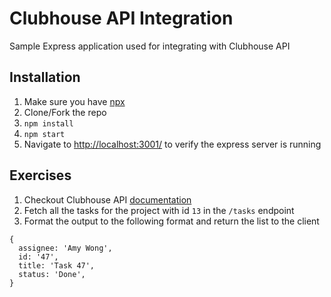 # Clubhouse API Integration
Sample Express application used for integrating with Clubhouse API

## Installation
1. Make sure you have [npx](https://www.npmjs.com/package/npx)
1. Clone/Fork the repo
1. `npm install`
1. `npm start`
1. Navigate to [http://localhost:3001/](http://localhost:3001/) to verify the express server is running

## Exercises
1. Checkout Clubhouse API [documentation](https://clubhouse.io/api/rest/v3/)
1. Fetch all the tasks for the project with id `13` in the `/tasks` endpoint
1. Format the output to the following format and return the list to the client
```
{
  assignee: 'Amy Wong',
  id: '47',
  title: 'Task 47',
  status: 'Done',
}
```
